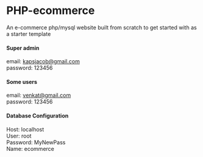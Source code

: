 # PHP-ecommerce
An e-commerce php/mysql website built from scratch to get started with as a starter template

<h4> Super admin </h4> 

email: kapsjacob@gmail.com<br>
password: 123456

<h4>  Some users </h4> 

email: venkat@gmail.com<br>
password: 123456

<h4>Database Configuration</h4> 
Host: localhost<br>
User: root<br>
Password: MyNewPass<br>
Name: ecommerce
